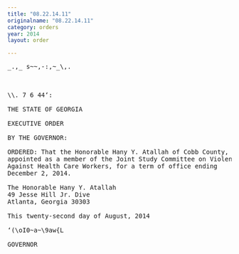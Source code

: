 ```yaml
---
title: "08.22.14.11"
originalname: "08.22.14.11"
category: orders
year: 2014
layout: order

---
```

<pre>
_.,_ s~~,-:,~_\,.

    

\\. 7 6 44‘:

THE STATE OF GEORGIA

EXECUTIVE ORDER

BY THE GOVERNOR:

ORDERED: That the Honorable Hany Y. Atallah of Cobb County, Georgia, is
appointed as a member of the Joint Study Committee on Violence
Against Health Care Workers, for a term of office ending
December 2, 2014.

The Honorable Hany Y. Atallah
49 Jesse Hill Jr. Dive
Atlanta, Georgia 30303

This twenty-second day of August, 2014

‘(\oI0~a~\9aw{L

GOVERNOR

</pre>
